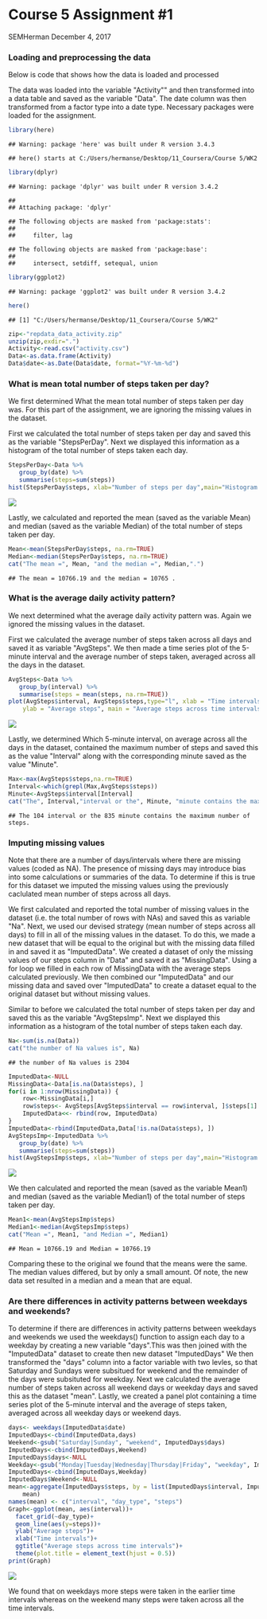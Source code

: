 Course 5 Assignment \#1
================
SEMHerman
December 4, 2017

### Loading and preprocessing the data

Below is code that shows how the data is loaded and processed

The data was loaded into the variable "Activity"" and then transformed into a data table and saved as the variable "Data". The date column was then transformed from a factor type into a date type. Necessary packages were loaded for the assignment.

``` r
library(here)
```

    ## Warning: package 'here' was built under R version 3.4.3

    ## here() starts at C:/Users/hermanse/Desktop/11_Coursera/Course 5/WK2

``` r
library(dplyr)
```

    ## Warning: package 'dplyr' was built under R version 3.4.2

    ## 
    ## Attaching package: 'dplyr'

    ## The following objects are masked from 'package:stats':
    ## 
    ##     filter, lag

    ## The following objects are masked from 'package:base':
    ## 
    ##     intersect, setdiff, setequal, union

``` r
library(ggplot2)
```

    ## Warning: package 'ggplot2' was built under R version 3.4.2

``` r
here()
```

    ## [1] "C:/Users/hermanse/Desktop/11_Coursera/Course 5/WK2"

``` r
zip<-"repdata_data_activity.zip"
unzip(zip,exdir=".")
Activity<-read.csv("activity.csv")
Data<-as.data.frame(Activity)
Data$date<-as.Date(Data$date, format="%Y-%m-%d")
```

### What is mean total number of steps taken per day?

We first determined What the mean total number of steps taken per day was. For this part of the assignment, we are ignoring the missing values in the dataset.

First we calculated the total number of steps taken per day and saved this as the variable "StepsPerDay". Next we displayed this information as a histogram of the total number of steps taken each day.

``` r
StepsPerDay<-Data %>%
   group_by(date) %>%
   summarise(steps=sum(steps))
hist(StepsPerDay$steps, xlab="Number of steps per day",main="Histogram of steps per day")
```

![](steps-1.png)

Lastly, we calculated and reported the mean (saved as the variable Mean) and median (saved as the variable Median) of the total number of steps taken per day.

``` r
Mean<-mean(StepsPerDay$steps, na.rm=TRUE)
Median<-median(StepsPerDay$steps, na.rm=TRUE)
cat("The mean =", Mean, "and the median =", Median,".")
```

    ## The mean = 10766.19 and the median = 10765 .

### What is the average daily activity pattern?

We next determined what the average daily activity pattern was. Again we ignored the missing values in the dataset.

First we calculated the average number of steps taken across all days and saved it as variable "AvgSteps". We then made a time series plot of the 5-minute interval and the average number of steps taken, averaged across all the days in the dataset.

``` r
AvgSteps<-Data %>%
   group_by(interval) %>%
   summarise(steps = mean(steps, na.rm=TRUE))
plot(AvgSteps$interval, AvgSteps$steps,type="l", xlab = "Time intervals", 
    ylab = "Average steps", main = "Average steps across time intervals")
```

![](interval-1.png)

Lastly, we determined Which 5-minute interval, on average across all the days in the dataset, contained the maximum number of steps and saved this as the value "Interval" along with the corresponding minute saved as the value "Minute".

``` r
Max<-max(AvgSteps$steps,na.rm=TRUE)
Interval<-which(grepl(Max,AvgSteps$steps))
Minute<-AvgSteps$interval[Interval]
cat("The", Interval,"interval or the", Minute, "minute contains the maximum number of steps.")
```

    ## The 104 interval or the 835 minute contains the maximum number of steps.

### Imputing missing values

Note that there are a number of days/intervals where there are missing values (coded as NA). The presence of missing days may introduce bias into some calculations or summaries of the data. To determine if this is true for this dataset we imputed the missing values using the previously caclulated mean number of steps across all days.

We first calculated and reported the total number of missing values in the dataset (i.e. the total number of rows with NAs) and saved this as variable "Na". Next, we used our devised strategy (mean number of steps across all days) to fill in all of the missing values in the dataset. To do this, we made a new dataset that will be equal to the original but with the missing data filled in and saved it as "ImputedData". We created a dataset of only the missing values of our steps column in "Data" and saved it as "MissingData". Using a for loop we filled in each row of MissingData with the average steps calculated previously. We then combined our "ImputedData" and our missing data and saved over "ImputedData" to create a dataset equal to the original dataset but without missing values.

Similar to before we calculated the total number of steps taken per day and saved this as the variable "AvgStepsImp". Next we displayed this information as a histogram of the total number of steps taken each day.

``` r
Na<-sum(is.na(Data))
cat("the number of Na values is", Na)
```

    ## the number of Na values is 2304

``` r
ImputedData<-NULL
MissingData<-Data[is.na(Data$steps), ]
for(i in 1:nrow(MissingData)) {
    row<-MissingData[i,]
    row$steps<- AvgSteps[AvgSteps$interval == row$interval, ]$steps[1]
    ImputedData<<- rbind(row, ImputedData)
}
ImputedData<-rbind(ImputedData,Data[!is.na(Data$steps), ])
AvgStepsImp<-ImputedData %>%
   group_by(date) %>%
   summarise(steps=sum(steps))
hist(AvgStepsImp$steps, xlab="Number of steps per day",main="Histogram of steps per day")
```

![](impute-1.png)

We then calculated and reported the mean (saved as the variable Mean1) and median (saved as the variable Median1) of the total number of steps taken per day.

``` r
Mean1<-mean(AvgStepsImp$steps)
Median1<-median(AvgStepsImp$steps)
cat("Mean =", Mean1, "and Median =", Median1)
```

    ## Mean = 10766.19 and Median = 10766.19

Comparing these to the original we found that the means were the same. The median values differed, but by only a small amount. Of note, the new data set resulted in a median and a mean that are equal.

### Are there differences in activity patterns between weekdays and weekends?

To determine if there are differences in activity patterns between weekdays and weekends we used the weekdays() function to assign each day to a weekday by creating a new variable "days".This was then joined with the "ImputedData" dataset to create then new dataset "ImputedDays" We then transformed the "days" column into a factor variable with two levles, so that Saturday and Sundays were subsitued for weekend and the remainder of the days were subsituted for weekday. Next we calculated the average number of steps taken across all weekend days or weekday days and saved this as the dataset "mean". Lastly, we created a panel plot containing a time series plot of the 5-minute interval and the average of steps taken, averaged across all weekday days or weekend days.

``` r
days<- weekdays(ImputedData$date)
ImputedDays<-cbind(ImputedData,days)
Weekend<-gsub("Saturday|Sunday", "weekend", ImputedDays$days)
ImputedDays<-cbind(ImputedDays,Weekend)
ImputedDays$days<-NULL
Weekday<-gsub("Monday|Tuesday|Wednesday|Thursday|Friday", "weekday", ImputedDays$Weekend)
ImputedDays<-cbind(ImputedDays,Weekday)
ImputedDays$Weekend<-NULL
mean<-aggregate(ImputedDays$steps, by = list(ImputedDays$interval, ImputedDays$Weekday), 
    mean)
names(mean) <- c("interval", "day_type", "steps")
Graph<-ggplot(mean, aes(interval))+
  facet_grid(~day_type)+
  geom_line(aes(y=steps))+
  ylab("Average steps")+
  xlab("Time intervals")+
  ggtitle("Average steps across time intervals")+
  theme(plot.title = element_text(hjust = 0.5))
print(Graph)
```

![](days-1.png)

We found that on weekdays more steps were taken in the earlier time intervals whereas on the weekend many steps were taken across all the time intervals.
